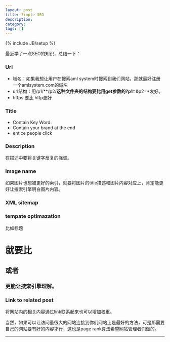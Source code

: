 ```yaml
---
layout: post
title: Simple SEO 
description: 
category:
tags: []
---
```

{% include JB/setup %}

最近学了一点SEO的知识，总结一下：

### Url

* 域名：如果我想让用户在搜索aml system时搜索到我们网站，那就最好注册一个amlsystem.com的域名
* url结构：用/p1/**/p2/**这种文件夹的结构要比用get参数的?p1=**&p2=*友好。
* https 要比 http更好

### Title

* Contain Key Word:
* Contain your brand at the end
* entice people click

### Description

在描述中要将关键字反复的强调。

### Image name

如果图片也想被更好的索引，就要将图片的title描述和图片内容对应上，肯定能更好让搜索引擎明白图片内容。

### XML sitemap

### tempate optimazation

比如标题<h1>就要比<h2>或者<h3>更能让搜索引擎理解。

### Link to related post

将网站内的相关内容通过link联系起来也可以增加权重。


当然，如果可以让访问量很大的网站连接到你们网站上是最好的方法，可是那需要自己的网站要有好的内容才行，这也是page rank算法希望网站管理者们做的。

--------------------------------------------




